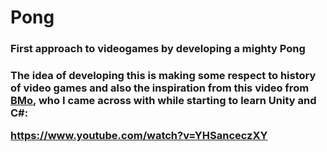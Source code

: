 <h1> Pong </h1>
<h3>First approach to videogames by developing a mighty Pong<h3>

The idea of developing this is making some respect to history of video games and also the inspiration 
from this video from <strong><a href="https://www.youtube.com/channel/UCmB4ohLDFAWm2QX-h5uM_3g">BMo</a></strong>, who I came across with while starting to learn Unity and C#:

https://www.youtube.com/watch?v=YHSanceczXY

